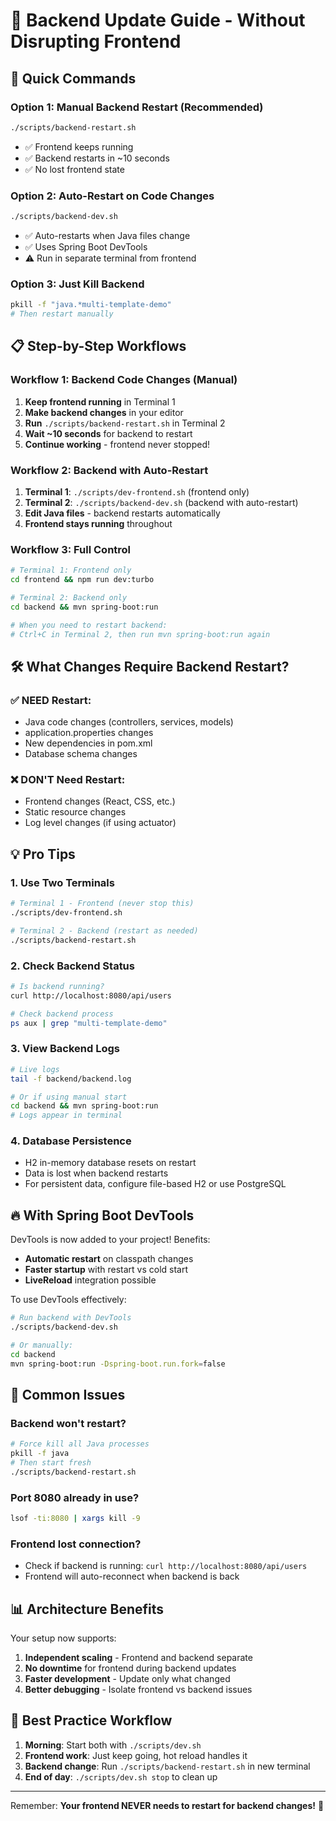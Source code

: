 # 🔄 Backend Update Guide - Without Disrupting Frontend

## 🚀 Quick Commands

### Option 1: Manual Backend Restart (Recommended)
```bash
./scripts/backend-restart.sh
```
- ✅ Frontend keeps running
- ✅ Backend restarts in ~10 seconds
- ✅ No lost frontend state

### Option 2: Auto-Restart on Code Changes
```bash
./scripts/backend-dev.sh
```
- ✅ Auto-restarts when Java files change
- ✅ Uses Spring Boot DevTools
- ⚠️ Run in separate terminal from frontend

### Option 3: Just Kill Backend
```bash
pkill -f "java.*multi-template-demo"
# Then restart manually
```

## 📋 Step-by-Step Workflows

### Workflow 1: Backend Code Changes (Manual)
1. **Keep frontend running** in Terminal 1
2. **Make backend changes** in your editor
3. **Run** `./scripts/backend-restart.sh` in Terminal 2
4. **Wait ~10 seconds** for backend to restart
5. **Continue working** - frontend never stopped!

### Workflow 2: Backend with Auto-Restart
1. **Terminal 1**: `./scripts/dev-frontend.sh` (frontend only)
2. **Terminal 2**: `./scripts/backend-dev.sh` (backend with auto-restart)
3. **Edit Java files** - backend restarts automatically
4. **Frontend stays running** throughout

### Workflow 3: Full Control
```bash
# Terminal 1: Frontend only
cd frontend && npm run dev:turbo

# Terminal 2: Backend only
cd backend && mvn spring-boot:run

# When you need to restart backend:
# Ctrl+C in Terminal 2, then run mvn spring-boot:run again
```

## 🛠️ What Changes Require Backend Restart?

### ✅ NEED Restart:
- Java code changes (controllers, services, models)
- application.properties changes
- New dependencies in pom.xml
- Database schema changes

### ❌ DON'T Need Restart:
- Frontend changes (React, CSS, etc.)
- Static resource changes
- Log level changes (if using actuator)

## 💡 Pro Tips

### 1. Use Two Terminals
```bash
# Terminal 1 - Frontend (never stop this)
./scripts/dev-frontend.sh

# Terminal 2 - Backend (restart as needed)
./scripts/backend-restart.sh
```

### 2. Check Backend Status
```bash
# Is backend running?
curl http://localhost:8080/api/users

# Check backend process
ps aux | grep "multi-template-demo"
```

### 3. View Backend Logs
```bash
# Live logs
tail -f backend/backend.log

# Or if using manual start
cd backend && mvn spring-boot:run
# Logs appear in terminal
```

### 4. Database Persistence
- H2 in-memory database resets on restart
- Data is lost when backend restarts
- For persistent data, configure file-based H2 or use PostgreSQL

## 🔥 With Spring Boot DevTools

DevTools is now added to your project! Benefits:
- **Automatic restart** on classpath changes
- **Faster startup** with restart vs cold start
- **LiveReload** integration possible

To use DevTools effectively:
```bash
# Run backend with DevTools
./scripts/backend-dev.sh

# Or manually:
cd backend
mvn spring-boot:run -Dspring-boot.run.fork=false
```

## 🚨 Common Issues

### Backend won't restart?
```bash
# Force kill all Java processes
pkill -f java
# Then start fresh
./scripts/backend-restart.sh
```

### Port 8080 already in use?
```bash
lsof -ti:8080 | xargs kill -9
```

### Frontend lost connection?
- Check if backend is running: `curl http://localhost:8080/api/users`
- Frontend will auto-reconnect when backend is back

## 📊 Architecture Benefits

Your setup now supports:
1. **Independent scaling** - Frontend and backend separate
2. **No downtime** for frontend during backend updates
3. **Faster development** - Update only what changed
4. **Better debugging** - Isolate frontend vs backend issues

## 🎯 Best Practice Workflow

1. **Morning**: Start both with `./scripts/dev.sh`
2. **Frontend work**: Just keep going, hot reload handles it
3. **Backend change**: Run `./scripts/backend-restart.sh` in new terminal
4. **End of day**: `./scripts/dev.sh stop` to clean up

---

Remember: **Your frontend NEVER needs to restart for backend changes!** 🎉